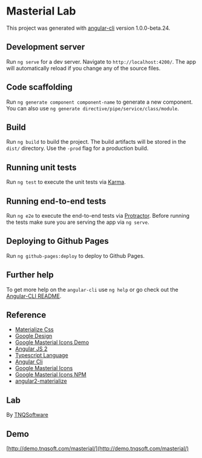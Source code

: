 # Masterial Lab

This project was generated with [angular-cli](https://github.com/angular/angular-cli) version 1.0.0-beta.24.

## Development server
Run `ng serve` for a dev server. Navigate to `http://localhost:4200/`. The app will automatically reload if you change any of the source files.

## Code scaffolding

Run `ng generate component component-name` to generate a new component. You can also use `ng generate directive/pipe/service/class/module`.

## Build

Run `ng build` to build the project. The build artifacts will be stored in the `dist/` directory. Use the `-prod` flag for a production build.

## Running unit tests

Run `ng test` to execute the unit tests via [Karma](https://karma-runner.github.io).

## Running end-to-end tests

Run `ng e2e` to execute the end-to-end tests via [Protractor](http://www.protractortest.org/).
Before running the tests make sure you are serving the app via `ng serve`.

## Deploying to Github Pages

Run `ng github-pages:deploy` to deploy to Github Pages.

## Further help

To get more help on the `angular-cli` use `ng help` or go check out the [Angular-CLI README](https://github.com/angular/angular-cli/blob/master/README.md).

## Reference
* [Materialize Css](http://materializecss.com/)
* [Google Design](https://design.google.com/)
* [Google Masterial Icons Demo](https://material.io/icons/)
* [Angular JS 2](https://angular.io/)
* [Typescript Language](http://www.typescriptlang.org/)
* [Angular Cli](https://github.com/angular/angular-cli)
* [Google Masterial Icons](https://github.com/google/material-design-icons)
* [Google Masterial Icons NPM](https://www.npmjs.com/package/material-design-icons)
* [angular2-materialize](https://github.com/InfomediaLtd/angular2-materialize)

## Lab
By [TNQSoftware](http://tnqsoft.com)

## Demo
[http://demo.tnqsoft.com/masterial/](http://demo.tnqsoft.com/masterial/)